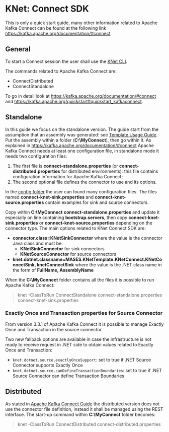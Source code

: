 # KNet: Connect SDK

This is only a quick start guide, many other information related to Apache Kafka Connect can be found at the following link https://kafka.apache.org/documentation/#connect

## General 

To start a Connect session the user shall use the [KNet CLI](usageCLI.md).

The commands related to Apache Kafka Connect are:
- ConnectDistributed
- ConnectStandalone

To go in detail look at https://kafka.apache.org/documentation/#connect and https://kafka.apache.org/quickstart#quickstart_kafkaconnect.

## Standalone

In this guide we focus on the standalone version.
The guide start from the assumption that an assembly was generated: see [Template Usage Guide](usageTemplates.md).
Put the assembly within a folder (__C:\MyConnect__), then go within it.
As explained in https://kafka.apache.org/documentation/#connect Apache Kafka Connect needs at least one configuration file, in standalone mode it needs two configuration files:
1. The first file is **connect-standalone.properties** (or **connect-distributed.properties** for distributed environments): this file contains configuration information for Apache Kafka Connect;
2. The second optional file defines the connector to use and its options.

In the [config folder](https://github.com/masesgroup/KNet/tree/master/src/config) the user can found many configuration files. 
The files named **connect-knet-sink.properties** and **connect-knet-source.properties** contain examples for sink and source connectors.

Copy within __C:\MyConnect__ **connect-standalone.properties** and update it especially on line containing __bootstrap.servers__, then copy **connect-knet-sink.properties** or **connect-knet-source.properties** depending on the connector type.
The main options related to KNet Connect SDK are:
- __connector.class=**KNetSinkConnector**__ where the value is the connector Java class and must be:
  - __KNetSinkConnector__ for sink connectors
  - __KNetSourceConnector__ for source connectors
- __knet.dotnet.classname=MASES.KNetTemplate.KNetConnect.KNetConnectSink, knetConnectSink__ where the value is the .NET class name in the form of __**FullName**, **AssemblyName**__

When the __C:\MyConnect__ folder contains all the files it is possible to run Apache Kafka Connect:

>
> knet -ClassToRun ConnectStandalone connect-standalone.properties connect-knet-sink.properties
>

### Exactly Once and Transaction properties for Source Connector

From version 3.3.1 of Apache Kafka Connect it is possible to manage Exactly Once and Transaction in the source connector.

Two new fallback options are available in case the infrastructure is not ready to receive request in .NET side to obtain values related to Exactly Once and Transaction:
- `knet.dotnet.source.exactlyOnceSupport`: set to true if .NET Source Connector supports Exactly Once
- `knet.dotnet.source.canDefineTransactionBoundaries`: set to true if .NET Source Connector can define Transaction Boundaries

## Distributed

As stated in [Apache Kafka Connect Guide](https://kafka.apache.org/documentation/#connect ) the distributed version does not use the connector file definition, instead it shall be managed using the REST interface.
The start-up command within __C:\MyConnect__ folder becomes:

>
> knet -ClassToRun ConnectDistributed connect-distributed.properties
>
